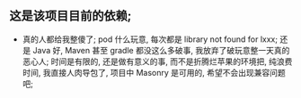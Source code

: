 ## 这是该项目目前的依赖;

- 真的人都给我整傻了; pod 什么玩意, 每次都是 library not found for lxxx;
  还是 Java 好, Maven 甚至 gradle 都没这么多破事, 我放弃了破玩意整一天真的恶心人;
  时间是有限的, 还是做有意义的事, 而不是折腾烂苹果的环境把,
  纯浪费时间, 我直接人肉导包了, 项目中 Masonry 是可用的, 希望不会出现兼容问题吧;
  